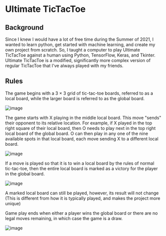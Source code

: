 # Ultimate TicTacToe #
## Background ##
Since I knew I would have a lot of free time during the Summer of 2021, I wanted to learn python, get started with machine learning, and create my own project from scratch.  So, I taught a computer to play Ultimate TicTacToe against a human using Python, TensorFlow, Keras, and Tkinter.  Ultimate TicTacToe is a modified, significantly more complex version of regular TicTacToe that I've always played with my friends.
## Rules ##
The game begins with a 3 × 3 grid of tic-tac-toe boards, referred to as a local board, while the larger board is referred to as the global board.

![image](https://user-images.githubusercontent.com/74988565/127755486-9ebe13e8-8a66-4321-beda-e8bbea307df7.png)

The game starts with X playing in the middle local board. This move "sends" their opponent to its relative location. For example, if X played in the top right square of their local board, then O needs to play next in the top right local board of the global board. O can then play in any one of the nine available spots in that local board, each move sending X to a different local board.

![image](https://user-images.githubusercontent.com/74988565/127755590-49a73ca4-e658-4978-9d85-9141ee6b3bdd.png)

If a move is played so that it is to win a local board by the rules of normal tic-tac-toe, then the entire local board is marked as a victory for the player in the global board.

![image](https://user-images.githubusercontent.com/74988565/127755580-a33f6022-761b-412f-8c9f-cfbfb00f3c29.png)

A marked local board can still be played, however, its result will not change (This is different from how it is typically played, and makes the project more unique)

Game play ends when either a player wins the global board or there are no legal moves remaining, in which case the game is a draw.

![image](https://user-images.githubusercontent.com/74988565/127755586-93234d78-b475-4acd-873f-b4c9c4aec7a4.png)

